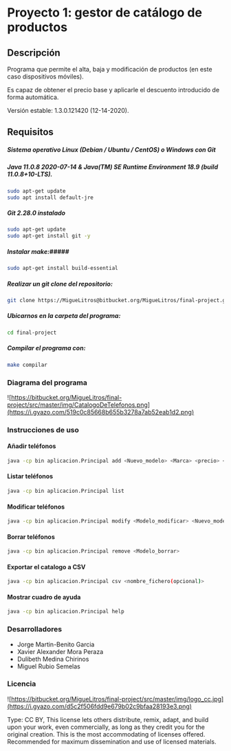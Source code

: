 # Proyecto 1: gestor de catálogo de productos

## Descripción
Programa que permite el alta, baja y modificación de productos (en este caso dispositivos móviles).

Es capaz de obtener el precio base y aplicarle el descuento introducido de forma automática.

Versión estable: 1.3.0.121420 (12-14-2020).


## Requisitos 
##### Sistema operativo Linux (Debian / Ubuntu / CentOS) o Windows con Git #####
##### Java 11.0.8 2020-07-14 & Java(TM) SE Runtime Environment 18.9 (build 11.0.8+10-LTS). #####
```BASH
sudo apt-get update  
sudo apt install default-jre
```
##### Git 2.28.0 instalado #####
```BASH
sudo apt-get update  
sudo apt-get install git -y
```
##### Instalar make:#####
```BASH
sudo apt-get install build-essential
```
##### Realizar un git clone del repositorio: #####
```BASH
git clone https://MigueLitros@bitbucket.org/MigueLitros/final-project.git
```
##### Ubicarnos en la carpeta del programa: #####
```BASH
cd final-project
```
##### Compilar el programa con: #####
```BASH
make compilar
```
### Diagrama del programa ###
![https://bitbucket.org/MigueLitros/final-project/src/master/img/CatalogoDeTelefonos.png](https://i.gyazo.com/519c0c85668b655b3278a7ab52eab1d2.png)
### Instrucciones de uso ###
#### Añadir teléfonos ####
```BASH
java -cp bin aplicacion.Principal add <Nuevo_modelo> <Marca> <precio> <descuento>
```
#### Listar teléfonos ####
```BASH
java -cp bin aplicacion.Principal list
```
#### Modificar teléfonos ####
```BASH
java -cp bin aplicacion.Principal modify <Modelo_modificar> <Nuevo_modelo> <Marca> <precio> <descuento>
```
#### Borrar teléfonos ####
```BASH
java -cp bin aplicacion.Principal remove <Modelo_borrar>
```
#### Exportar el catalogo a CSV ####
```BASH
java -cp bin aplicacion.Principal csv <nombre_fichero(opcional)>
```
#### Mostrar cuadro de ayuda ####
```BASH
java -cp bin aplicacion.Principal help
```

### Desarrolladores ###

* Jorge Martin-Benito Garcia
* Xavier Alexander Mora Peraza
* Dulibeth Medina Chirinos
* Miguel Rubio Semelas

### Licencia ###
![https://bitbucket.org/MigueLitros/final-project/src/master/img/logo_cc.jpg](https://i.gyazo.com/d5c2f506fdd9e679b02c9bfaa28193e3.png)

Type: CC BY,
This license lets others distribute, remix, adapt, and build upon your work, even commercially, as long as they credit you for the original creation. This is the most accommodating of licenses offered. Recommended for maximum dissemination and use of licensed materials.